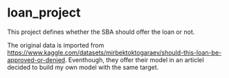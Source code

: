 # loan_project
This project defines whether the SBA should offer the loan or not.

The original data is imported from https://www.kaggle.com/datasets/mirbektoktogaraev/should-this-loan-be-approved-or-denied. Eventhough, they offer their model in an articleI decided to build my own model with the same target.

